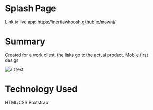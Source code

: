 # Splash Page
Link to live app: 
https://inertiawhoosh.github.io/mawnj/


# Summary
Created for a work client, the links go to the actual product. Mobile first design.

![alt text](https://i.imgur.com/IyIWD9w.png)


# Technology Used
HTML/CSS
Bootstrap
